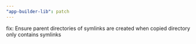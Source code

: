 ```yaml
---
"app-builder-lib": patch
---
```


fix: Ensure parent directories of symlinks are created when copied directory only contains symlinks
